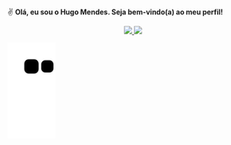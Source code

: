 ✌ <strong>Olá, eu sou o Hugo Mendes. Seja bem-vindo(a) ao meu perfil!</strong>

<div align="center">
  <a href="https://github.com/fhugomendes">
  <img height="150em" src="https://github-readme-stats.vercel.app/api?username=fhugomendes&show_icons=true&theme=dark&include_all_commits=true&count_private=true"/>
  <img height="150em" src="https://github-readme-stats.vercel.app/api/top-langs/?username=hugomendes&layout=compact&langs_count=7&theme=dark"/>
</div>


![Snake animation](https://github.com/fhugomendes/fhugomendes/blob/output/github-contribution-grid-snake.svg)

